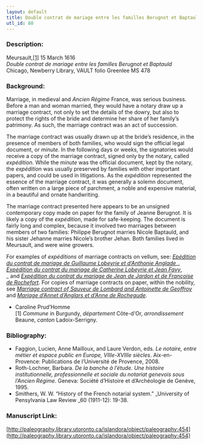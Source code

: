 ```yaml
---
layout: default
title: Double contrat de mariage entre les familles Berugnot et Baptauld
utl_id: 80
---
```


### Description:

Meursault,<a id="_ftnref1">[[1]](#_ftn1)</a> 15 March 1616<br>
_Double contrat de mariage entre les familles Berugnot et Baptauld_<br>
Chicago, Newberry Library, VAULT folio Greenlee MS 478

### Background:

Marriage, in medieval and _Ancien Régime_ France, was serious business. Before a man and woman married, they would have a notary draw up a marriage contract, not only to set the details of the dowry, but also to protect the rights of the bride and determine her share of her family’s patrimony. As such, the marriage contract was an act of succession.

The marriage contract was usually drawn up at the bride’s residence, in the presence of members of both families, who would sign the official legal document, or _minute_. In the following days or weeks, the signatories would receive a copy of the marriage contract, signed only by the notary, called _expédition_. While the _minute_ was the official document, kept by the notary, the _expédition_ was usually preserved by families with other important papers, and could be used in litigations. As the _expédition_ represented the essence of the marriage contract, it was generally a solemn document, often written on a large piece of parchment, a noble and expensive material, in a beautiful and ornate handwriting.

The marriage contract presented here appears to be an unsigned contemporary copy made on paper for the family of Jeanne Berugnot. It is likely a copy of the _expédition_, made for safe-keeping. The document is fairly long and complex, because it involved two marriages between members of two families: Philippe Berugnot marries Nicole Baptauld, and his sister Jehanne marries Nicole’s brother Jehan. Both families lived in Meursault, and were wine growers.

For examples of _expéditions_ of marriage contracts on vellum, see: [_Epédition du contrat de mariage de Guillaume Lobeyrie et d’Anthonie Anglade_](https://paleography.library.utoronto.ca/islandora/object/paleography%3A476#caf91ed7-a788-410b-8093-f3d92c85a452)_, _[_Expédition du contrat du mariage de Catherine Lobeyrie et Jean Favy_](https://paleography.library.utoronto.ca/islandora/object/paleography%3A483#dfbb667f-fb18-4d1a-9775-0716c3244fd3)_, _ and [_Expédition du contrat du mariage de Jean de Jardon et de Françoise de Rochefort_](https://paleography.library.utoronto.ca/islandora/object/paleography%3A484#52b4dfe1-d5f3-487c-9d00-866b691aed6b). For copies of marriage contracts on paper, within the nobility, see [_Marriage contract of Sauveur de Lombard and Antoinette de Geoffroy_](https://paleography.library.utoronto.ca/islandora/object/paleography%3A464#b08acd2b-925e-4386-9375-df5790337bce) and [_Mariage d’Annet d’Anglars et d’Anne de Rochegude_](https://paleography.library.utoronto.ca/islandora/object/paleography:487#ee1d4f62-d324-45e4-b528-d23c2d008917).

- Caroline Prud’Homme<br>
<a id="_ftn1">[1]</a> _Commune_ in Burgundy, _département_ Côte-d'Or, _arrondissement_ Beaune, _canton_ Ladoix-Serrigny.

### Bibliography:

- Faggion, Lucien, Anne Mailloux, and Laure Verdon, eds. _Le notaire, entre métier et espace public en Europe, VIIIe-XVIIIe siècles_. Aix-en-Provence: Publications de l’Université de Provence, 2008.
- Roth-Lochner, Barbara. _De la banche à l’étude. Une histoire institutionnelle, professionnelle et sociale du notariat genevois sous l’Ancien Régime_. Geneva: Société d’Histoire et d’Archéologie de Genève, 1995.
- Smithers, W. W. “History of the French notarial system.” _University of Pensylvania Law Review _60 (1911-12): 19-38.

### Manuscript Link:

[http://paleography.library.utoronto.ca/islandora/object/paleography:454](http://paleography.library.utoronto.ca/islandora/object/paleography:454)
